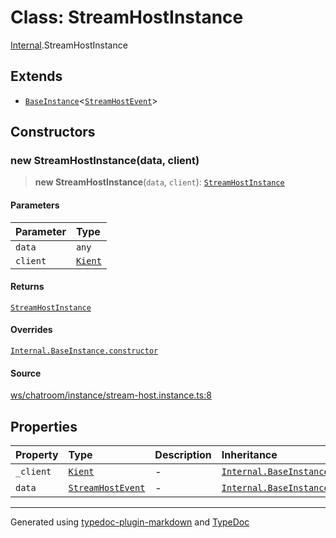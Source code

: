 # Class: StreamHostInstance

[Internal](../index.md).StreamHostInstance

## Extends

- [`BaseInstance`](BaseInstance.md)\<[`StreamHostEvent`](../interfaces/StreamHostEvent.md)\>

## Constructors

### new StreamHostInstance(data, client)

> **new StreamHostInstance**(`data`, `client`): [`StreamHostInstance`](StreamHostInstance.md)

#### Parameters

| Parameter | Type |
| :------ | :------ |
| `data` | `any` |
| `client` | [`Kient`](../../classes/Kient.md) |

#### Returns

[`StreamHostInstance`](StreamHostInstance.md)

#### Overrides

[`Internal.BaseInstance.constructor`](BaseInstance.md#constructors)

#### Source

[ws/chatroom/instance/stream-host.instance.ts:8](https://github.com/zSoulweaver/kient/blob/cb3a38e/src/ws/chatroom/instance/stream-host.instance.ts#L8)

## Properties

| Property | Type | Description | Inheritance | Source |
| :------ | :------ | :------ | :------ | :------ |
| `_client` | [`Kient`](../../classes/Kient.md) | - | [`Internal.BaseInstance._client`](BaseInstance.md) | [utils/instance.base.ts:4](https://github.com/zSoulweaver/kient/blob/cb3a38e/src/utils/instance.base.ts#L4) |
| `data` | [`StreamHostEvent`](../interfaces/StreamHostEvent.md) | - | [`Internal.BaseInstance.data`](BaseInstance.md) | [utils/instance.base.ts:5](https://github.com/zSoulweaver/kient/blob/cb3a38e/src/utils/instance.base.ts#L5) |

***

Generated using [typedoc-plugin-markdown](https://www.npmjs.com/package/typedoc-plugin-markdown) and [TypeDoc](https://typedoc.org/)
